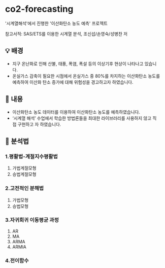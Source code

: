 # co2-forecasting
'시계열해석'에서 진행한 '이산화탄소 농도 예측' 프로젝트

참고서적: SAS/ETS를 이용한 시계열 분석, 조신섭/손영숙/성병찬 저


## 💡 배경

- 지구 온난화로 인해 산불, 태풍, 폭염, 폭설 등의 이상기후 현상이 나타나고 있습니다.
- 온실가스 감축이 필요한 시점에서 온실가스 중 80%를 차지하는 이산화탄소 농도를 예측하여 이산화 탄소 증가에 대해 위험성을 경고하고자 하였습니다.


## 📝 내용

- 이산화탄소 농도 데이터를 이용하여 이산화탄소 농도를 예측하였습니다.
- ‘시계열 해석’ 수업에서 학습한 방법론들을 최대한 라이브러리를 사용하지 않고 직접 구현하고 자 하였습니다.


## 📑 분석법
### 1.평활법-계절지수평활법
1) 가법계절모형
2) 승법계절모형


### 2.고전적인 분해법
1) 가법모형
2) 승법모형


### 3.자귀회귀 이동평균 과정
1) AR 
2) MA
3) ARMA
4) ARMIA


### 4.전이함수

